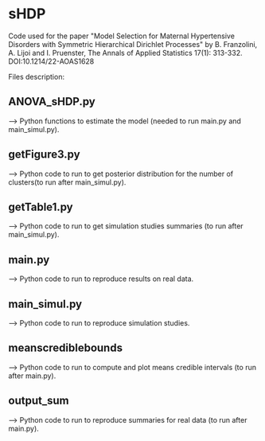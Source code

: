 # sHDP
Code used for the paper "Model Selection for Maternal Hypertensive Disorders with Symmetric Hierarchical Dirichlet Processes" by B. Franzolini, A. Lijoi and I. Pruenster, 
The Annals of Applied Statistics 17(1): 313-332. DOI:10.1214/22-AOAS1628


Files description:

## ANOVA_sHDP.py 
--> Python functions to estimate the model (needed to run main.py and main_simul.py).

## getFigure3.py 
--> Python code to run to get posterior distribution for the number of clusters(to run after main_simul.py).

## getTable1.py 
--> Python code to run to get simulation studies summaries (to run after main_simul.py).

## main.py 
--> Python code to run to reproduce results on real data.

## main_simul.py 
--> Python code to run to reproduce simulation studies.

## meanscrediblebounds 
--> Python code to run to compute and plot means credible intervals (to run after main.py).

## output_sum 
--> Python code to run to reproduce summaries for real data (to run after main.py).
